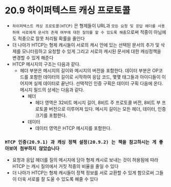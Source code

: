 # 20.9 하이퍼텍스트 캐싱 프로토콜

- `하이퍼텍스트 캐싱 프로토콜(HTCP)` 은 형제들이 URL과 `모든 요청 및 응답 헤더를 사용하여 서로에게 문서의 존재 여부에 대한 질의를 할 수 있도록 해줌`으로써 적중이 아님에도 적중으로 잘못 처리될 확률을 줄인다
- 더 나아가 HTCP는 형제 캐시들이 서로의 캐시 안에 있는 선택된 문서의 추가 및 삭제를 모니터링하고 요청할 수 있게 그리고 서로의 캐시된 문서에 대한 캐싱정책을 변경할 수 있게 해준다
- HTCP 메시지의 구조는 다음과 같다.
  - 헤더 부분은 메시지의 길이와 메시지의 버전을 포함한다. 데이터 부분은 OP코드를 포함한 데이터의 길이로 시작하여 응답 코드, 몇몇 태그들과 아이디들이 이어지며 실제 데이터로 끝난다. 선택적인 인증 구획은 데이터 구획 다음에 온다. 메시지 필드의 상세는 다음과 같다.
    - 헤더
      - 헤더 영역은 32비트 메시지 길이, 8비트 주 프로토콜 버전, 8비트 부 프로토콜 버전으로 이루어져 있다. 메시지 길이는 모든 헤더, 데이터, 인증 크기를 포함한다.
    - 데이터
      - 데이터 영역은 HTCP 메시지를 포함한다.

### `HTCP 인증(20.9.1) 과 캐싱 정책 설정(20.9.2) 는 책을 참고하시는 게 좋아보여 첨부하지 않았습니다`

- 요청과 응답 헤더를 질의 메시지에 담아 형제 캐시로 보내는 것이 허용됨에 따라 HTCP 는 캐시 질의에서 거짓 적중의 비율을 줄일 수 있다
- 더 나아가 HTCP는 형제 캐시들이 정책 정보를 서로 교환할 수 있게 함으로써 그들이 더욱 서로를 잘 도울 수 있도록 해줄 수 있다
